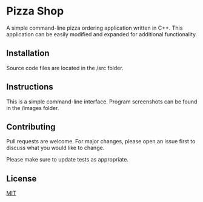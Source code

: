 # Pizza Shop

A simple command-line pizza ordering application written in C++. 
This application can be easily modified and expanded for additional functionality.


## Installation

Source code files are located in the /src folder.

## Instructions

This is a simple command-line interface. Program screenshots can be found in the /images folder.

## Contributing

Pull requests are welcome. For major changes, please open an issue first to discuss what you would like to change.

Please make sure to update tests as appropriate.

## License
[MIT](https://choosealicense.com/licenses/mit/)
